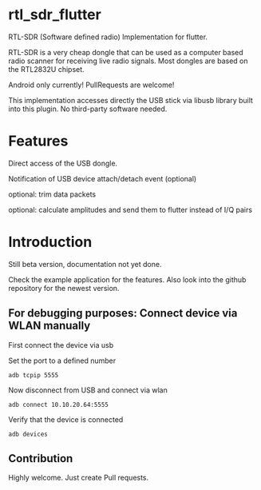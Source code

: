 # rtl_sdr_flutter

RTL-SDR (Software defined radio) Implementation for flutter.

RTL-SDR is a very cheap dongle that can be used as a computer based radio scanner for receiving live radio signals. Most dongles are based on the RTL2832U chipset. 

Android only currently! PullRequests are welcome!

This implementation accesses directly the USB stick via libusb library built into this plugin. No third-party software needed.


# Features

Direct access of the USB dongle.

Notification of USB device attach/detach event (optional)

optional: trim data packets

optional: calculate amplitudes and send them to flutter instead of I/Q pairs

# Introduction

Still beta version, documentation not yet done.

Check the example application for the features. Also look into the github repository for the newest version. 

## For debugging purposes: Connect device via WLAN manually

First connect the device via usb

Set the port to a defined number

    adb tcpip 5555

Now disconnect from USB and connect via wlan

    adb connect 10.10.20.64:5555

Verify that the device is connected

    adb devices

## Contribution

Highly welcome. Just create Pull requests.
